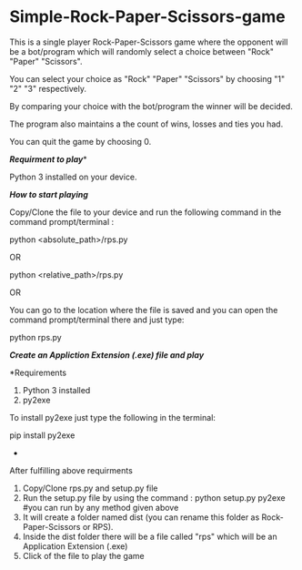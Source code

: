 # Simple-Rock-Paper-Scissors-game

This is a single player Rock-Paper-Scissors game where the opponent will be a bot/program which will randomly select a choice between "Rock" "Paper" "Scissors".

You can select your choice as "Rock" "Paper" "Scissors" by choosing "1" "2" "3" respectively.

By comparing your choice with the bot/program the winner will be decided.

The program also maintains a the count of wins, losses and ties you had.

You can quit the game by choosing 0.


*********Requirment to play**********

Python 3 installed on your device.


*********How to start playing*********

Copy/Clone the file to your device and run the following command in the command prompt/terminal : 

python <absolute_path>/rps.py

OR

python <relative_path>/rps.py

OR

You can go to the location where the file is saved and you can open the command prompt/terminal there and just type:

python rps.py


*********Create an Appliction Extension (.exe) file and play*********

*Requirements 

1. Python 3 installed
2. py2exe

To install py2exe just type the following in the terminal:

pip install py2exe

*
After fulfilling above requirments 

1. Copy/Clone rps.py and setup.py file
2. Run the setup.py file by using the command : python setup.py py2exe    #you can run by any method given above
3. It will create a folder named dist (you can rename this folder as Rock-Paper-Scissors or RPS).
4. Inside the dist folder there will be a file called "rps" which will be an Application Extension (.exe)
5. Click of the file to play the game


